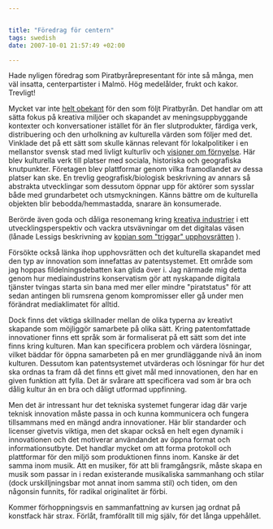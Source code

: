 ```yaml
---


title: "Föredrag för centern"
tags: swedish
date: 2007-10-01 21:57:49 +02:00

---
```


Hade nyligen föredrag som Piratbyrårepresentant för inte så många, men väl insatta, centerpartister i Malmö. Hög medelålder, frukt och kakor. Trevligt!

Mycket var inte [helt obekant](http://www.piratbyran.org/?view=articles&id=114 "helt obekant") för den som följt Piratbyrån. Det handlar om att sätta fokus på kreativa miljöer och skapandet av meningsuppbyggande kontexter och konversationer istället för än fler slutprodukter, färdiga verk, distribuering och den urholkning av kulturella värden som följer med det. Vinklade det på ett sätt som skulle kännas relevant för lokalpolitiker i en mellanstor svensk stad med livligt kulturliv och [visioner om förnyelse](http://www.malmo.se/bostadbygge/utvecklingsomraden/norrasorgenfri.4.fe3a2d310a090ba6c380005827.html "visioner om förnyelse"). Här blev kulturella verk till platser med sociala, historiska och geografiska knutpunkter. Företagen blev plattformar genom vilka framodlandet av dessa platser kan ske. En trevlig geografisk/biologisk beskrivning av annars så abstrakta utvecklingar som dessutom öppnar upp för aktörer som sysslar både med grundarbetet och utsmyckningen. Känns bättre om de kulturella objekten blir bebodda/hemmastadda, snarare än konsumerade.

Berörde även goda och dåliga resonemang kring [kreativa industrier](2007-06-09-unfinished-notes-on-richard-florida.html) i ett utvecklingsperspektiv och vackra utsvävningar om det digitalas väsen (lånade Lessigs beskrivning av [kopian som "triggar" upphovsrätten](http://copyriot.se/2007/09/30/mote-med-lawrence-lessig-och-med-den-danska-sektvanstern/) ).

Försökte också länka ihop upphovsrätten och det kulturella skapandet med den typ av innovation som innefattas av patentsystemet. Ett område som jag hoppas fildelningsdebatten kan glida över i. Jag närmade mig detta genom hur mediaindustrins konservatism gör att nyskapande digitala tjänster tvingas starta sin bana med mer eller mindre "piratstatus" för att sedan antingen bli rumsrena genom kompromisser eller gå under men förändrat mediaklimatet för alltid.

Dock finns det viktiga skillnader mellan de olika typerna av kreativt skapande som möjliggör samarbete på olika sätt. Kring patentomfattade innovationer finns ett språk som är formaliserat på ett sätt som det inte finns kring kulturen. Man kan specificera problem och värdera lösningar, vilket bäddar för öppna samarbeten på en mer grundläggande nivå än inom kulturen. Dessutom kan patentsystemet utvärderas och lösningar för hur det ska ordnas ta fram då det finns ett givet mål med innovationen, den har en given funktion att fylla. Det är svårare att specificera vad som är bra och dålig kultur än en bra och dåligt utformad uppfinning.

Men det är intressant hur det tekniska systemet fungerar idag där varje teknisk innovation måste passa in och kunna kommunicera och fungera tillsammans med en mängd andra innovationer. Här blir standarder och licenser givetvis viktiga, men det skapar också en helt egen dynamik i innovationen och det motiverar användandet av öppna format och informationsutbyte. Det handlar mycket om att forma protokoll och plattformar för den miljö som produktionen finns inom. Kanske är det samma inom musik. Att en musiker, för att bli framgångsrik, måste skapa en musik som passar in i redan existerande musikaliska sammanhang och stilar (dock urskilljningsbar mot annat inom samma stil) och tiden, om den någonsin funnits, för radikal originalitet är förbi.

Kommer förhoppningsvis en sammanfattning av kursen jag ordnat på konstfack här strax. Förlåt, framförallt till mig själv, för det långa uppehållet.
